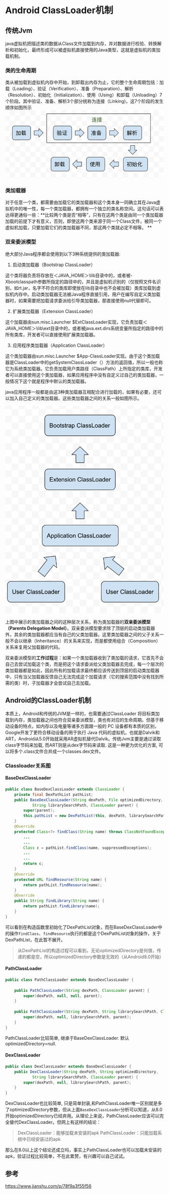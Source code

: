 # Android ClassLoader机制

## 传统Jvm

java虚拟机把描述类的数据从Class文件加载到内存，并对数据进行校验、转换解析和初始化，最终形成可以被虚拟机直接使用的Java类型，这就是虚拟机的类加载机制。 

### 类的生命周期 

类从被加载到虚拟机内存中开始，到卸载出内存为止，它的整个生命周期包括：加载（Loading）、验证（Verification）、准备（Preparation）、解析（Resolution）、初始化（Initialization）、使用（Using）和卸载（Unloading）7个阶段。其中验证、准备、解析3个部分统称为连接（Linking)，这7个阶段的发生顺序如图所示 
![classloader_1](./classloader_1.png)
 

### 类加载器 

对于任意一个类，都需要由加载它的类加载器和这个类本身一同确立其在Java虚拟机中的唯一性，每一个类加载器，都拥有一个独立的类名称空间。这句话可以表达得更通俗一些：**比较两个类是否“相等”，只有在这两个类是由同一个类加载器加载的前提下才有意义，否则，即使这两个类来源于同一个Class文件，被同一个虚拟机加载，只要加载它们的类加载器不同，那这两个类就必定不相等。 **

### 双亲委派模型 

绝大部分Java程序都会使用到以下3种系统提供的类加载器: 

1. 启动类加载器（Bootstrap ClassLoader） 

这个类将器负责将存放在＜JAVA_HOME＞\lib目录中的，或者被-Xbootclasspath参数所指定的路径中的，并且是虚拟机识别的（仅按照文件名识别，如rt.jar，名字不符合的类库即使放在lib目录中也不会被加载）类库加载到虚拟机内存中。启动类加载器无法被Java程序直接引用，用户在编写自定义类加载器时，如果需要把加载请求委派给引导类加载器，那直接使用null代替即可。 

2. 扩展类加载器（Extension ClassLoader） 

这个加载器由sun.misc.Launcher $ExtClassLoader实现，它负责加载＜JAVA_HOME＞\lib\ext目录中的，或者被java.ext.dirs系统变量所指定的路径中的所有类库，开发者可以直接使用扩展类加载器。 

3. 应用程序类加载器（Application ClassLoader） 

这个类加载器由sun.misc.Launcher $App-ClassLoader实现。由于这个类加载器是ClassLoader中的getSystemClassLoader（）方法的返回值，所以一般也称它为系统类加载器。它负责加载用户类路径（ClassPath）上所指定的类库，开发者可以直接使用这个类加载器，如果应用程序中没有自定义过自己的类加载器，一般情况下这个就是程序中默认的类加载器。 

java应用程序一般都是由这3种类加载器互相配合进行加载的，如果有必要，还可以加入自己定义的类加载器。这些类加载器之间的关系一般如图所示。 

![classloader_2](./classloader_2.png) 

上图中展示的类加载器之间的这种层次关系，称为类加载器的**双亲委派模型（Parents Delegation Model）**。双亲委派模型要求除了顶层的启动类加载器外，其余的类加载器都应当有自己的父类加载器。这里类加载器之间的父子关系一般不会以继承（Inheritance）的关系来实现，而是都使用组合（Composition）关系来复用父加载器的代码。 

双亲委派模型的**工作过程**是：如果一个类加载器收到了类加载的请求，它首先不会自己去尝试加载这个类，而是把这个请求委派给父类加载器去完成，每一个层次的类加载器都是如此，因此所有的加载请求最终都应该传送到顶层的启动类加载器中，只有当父加载器反馈自己无法完成这个加载请求（它的搜索范围中没有找到所需的类）时，子加载器才会尝试自己去加载。 

## Android的ClassLoader机制 

本质上，Android和传统的JVM是一样的，也需要通过ClassLoader 将目标类加载到内存，类加载器之间也符合双亲委派模型，类也有对应的生命周期。但基于移动设备的特点，如内存以及电量等诸多方面跟一般的 PC 设备都有本质的区别，Google开发了更符合移动设备的用于执行 Java 代码的虚拟机，也就是Dalvik和 ART，Android从5.0开始就采用AR虚拟机替代Dalvik。传统Jvm主要是通过读取class字节码来加载, 而ART则是从dex字节码来读取. 这是一种更为优化的方案, 可以将多个.class文件合并成一个classes.dex文件。

### Classloader关系图



#### BaseDexClassLoader

```java
public class BaseDexClassLoader extends ClassLoader {
    private final DexPathList pathList;
    public BaseDexClassLoader(String dexPath, File optimizedDirectory,
            String librarySearchPath, ClassLoader parent) {
        super(parent);
        this.pathList = new DexPathList(this, dexPath, librarySearchPath, null);
    }
    @Override
    protected Class<?> findClass(String name) throws ClassNotFoundException {
        ...
        ...
        Class c = pathList.findClass(name, suppressedExceptions);
        ...
        ...
        return c;
    }
    @Override
    protected URL findResource(String name) {
        return pathList.findResource(name);
    }
    @Override
    public String findLibrary(String name) {
        return pathList.findLibrary(name);
    }
}
```

可以看到在构造函数里初始化了DexPathList对象，而在BaseDexClassLoader中的操作`findClass`、`findResource`执行的都是这个DexPathList对象的操作，关于DexPathList，在此暂不展开。

> 从DexPathList的构造过程可以看到，无论optimizedDirectory是何值，传递的都是空，所以optimizedDirectory参数是无效的（从Android8.0开始）

#### PathClassLoader

```java
public class PathClassLoader extends BaseDexClassLoader {

    public PathClassLoader(String dexPath, ClassLoader parent) {
        super(dexPath, null, null, parent);
    }

    public PathClassLoader(String dexPath, String librarySearchPath, ClassLoader parent) {
        super(dexPath, null, librarySearchPath, parent);
    }
}
```

PathClassLoader比较简单, 继承于BaseDexClassLoader. 默认 optimizedDirectory=null.

#### DexClassLoader

```java
public class DexClassLoader extends BaseDexClassLoader {
    public DexClassLoader(String dexPath, String optimizedDirectory,
            String librarySearchPath, ClassLoader parent) {
        super(dexPath, null, librarySearchPath, parent);
    }
}
```

DexClassLoader也比较简单, 只是简单封装,和PathClassLoader唯一区别就是多了optimizedDirectory参数，但从上面`BaseDexClassLoader`分析可以知道，从8.0开始optimizedDirectory已经弃用。从理论上来说，PathClassLoader应该可以完全替代DexClassLoader。但网上有这样的结论：

> DexClassLoader：能够加载未安装的apk
> PathClassLoader：只能加载系统中已经安装过的apk

那么在8.0以上这个结论还成立吗，事实上PathClassLoader也可以加载未安装的apk，验证过程比较简单，不在此累赘，有兴趣可以自己试试。

## 参考

https://www.jianshu.com/p/78f9a3f55f56